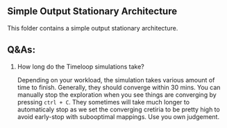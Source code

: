 Simple Output Stationary Architecture
----------------------------
This folder contains a simple output stationary architecture. 

Q&As:
----------------------------
1. How long do the Timeloop simulations take?
  
   Depending on your workload, the simulation takes various amount of time to finish. Generally, they should 
   converge within 30 mins. You can manually stop the exploration when you see things are converging by 
   pressing `ctrl + C`. They sometimes will take much longer to 
   automaticaly stop as we set the converging cretiria to be pretty high to avoid early-stop with subooptimal mappings. Use you own
   judgement.